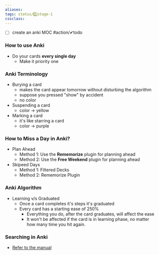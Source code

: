 ```yaml
---
aliases:
tags: status/1️⃣stage-1 
cssclass:
---
```


 - [ ] create an anki MOC #action/✔todo  
### How to use Anki
- Do your cards **every single day**
	- Make it priority one


### Anki Terminology
- Burying a card
	- makes the card appear tomorrow without disturbing the algorithm
	- suppose you pressed "show" by accident
	- no color
- Suspending a card
	- color → yellow 
- Marking a card
	- it's like starring a card
	- color → purple


### How to Miss a Day in Anki?
- Plan Ahead
	- Method 1: Use the **Rememorize** plugin for planning ahead
	- Method 2: Use the **Free Weekend** plugin for planning ahead
- Skipeed Days
	- Method 1: Filtered Decks
	- Method 2: Rememorize Plugin

### Anki Algorithm
- Learning v/s Graduated
	- Once a card completes it's steps it's graduated 
	- Every card has a starting ease of 250%
		- Everything you do, after the card graduates, will affect the ease
		- It won't be affected if the card is in learning phase, no matter how many time you hit again.

### Searching in Anki
- [Refer to the manual](https://docs.ankiweb.net/searching.html)



